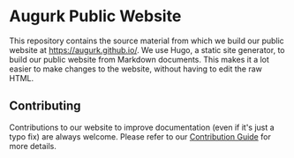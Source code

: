 # Augurk Public Website

This repository contains the source material from which we build our public website at https://augurk.github.io/.
We use Hugo, a static site generator, to build our public website from Markdown documents. This makes it a lot easier
to make changes to the website, without having to edit the raw HTML.

## Contributing

Contributions to our website to improve documentation (even if it's just a typo fix) are always welcome. Please refer
to our [Contribution Guide](CONTRIBUTING.md) for more details.

